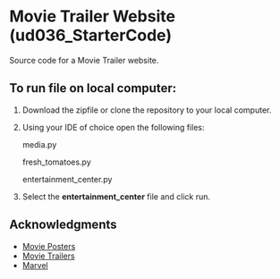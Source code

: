 # Movie Trailer Website (ud036_StarterCode)
Source code for a Movie Trailer website.

## To run file on local computer:
1. Download the zipfile or clone the repository to your local computer.
2. Using your IDE of choice open the following files:

   media.py

   fresh_tomatoes.py

   entertainment_center.py

3. Select the **entertainment_center** file and click run.


## Acknowledgments
* [Movie Posters](https://upload.wikimedia.org)
* [Movie Trailers](https://youtube.com)
* [Marvel](https://Marvel.com)

   



